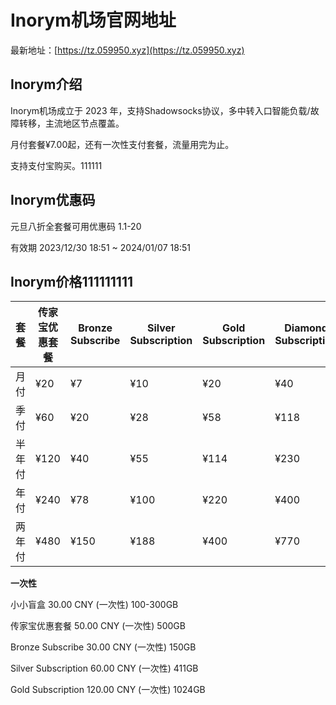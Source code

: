 # Inorym机场官网地址

最新地址：[https://tz.059950.xyz](https://tz.059950.xyz)

## Inorym介绍

Inorym机场成立于 2023 年，支持Shadowsocks协议，多中转入口智能负载/故障转移，主流地区节点覆盖。

月付套餐¥7.00起，还有一次性支付套餐，流量用完为止。

支持支付宝购买。111111

## Inorym优惠码

元旦八折全套餐可用优惠码    1.1-20

有效期  2023/12/30 18:51 ~ 2024/01/07 18:51

## Inorym价格111111111

|套餐|传家宝优惠套餐|Bronze Subscribe|Silver Subscription|Gold Subscription|Diamond Subscription|
|----|----|----|----|----|----|
|月付|¥20|¥7|¥10|¥20|¥40|
|季付|¥60|¥20|¥28|¥58|¥118|
|半年付|¥120|¥40|¥55|¥114|¥230|
|年付|¥240|¥78|¥100|¥220|¥400|
|两年付|¥480|¥150|¥188|¥400|¥770|

**一次性**

小小盲盒 30.00 CNY (一次性) 100-300GB

传家宝优惠套餐 50.00 CNY (一次性) 500GB

Bronze Subscribe 30.00 CNY (一次性) 150GB

Silver Subscription 60.00 CNY (一次性) 411GB

Gold Subscription 120.00 CNY (一次性) 1024GB
